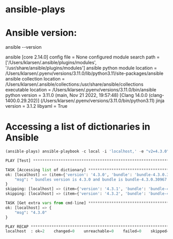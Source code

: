 # ansible-plays



# Ansible version:
ansible --version

ansible [core 2.14.0]
  config file = None
  configured module search path = ['/Users/klarsen/.ansible/plugins/modules', '/usr/share/ansible/plugins/modules']
  ansible python module location = /Users/klarsen/.pyenv/versions/3.11.0/lib/python3.11/site-packages/ansible
  ansible collection location = /Users/klarsen/.ansible/collections:/usr/share/ansible/collections
  executable location = /Users/klarsen/.pyenv/versions/3.11.0/bin/ansible
  python version = 3.11.0 (main, Nov 21 2022, 19:57:48) [Clang 14.0.0 (clang-1400.0.29.202)] (/Users/klarsen/.pyenv/versions/3.11.0/bin/python3.11)
  jinja version = 3.1.2
  libyaml = True


# Accessing a list of dictionaries in Ansible 

```python
(ansible-plays) ansible-playbook -c local -i 'localhost,' -e "v2=4.3.0" test.yml

PLAY [Test] *************************************************************************************

TASK [Accessing list of dictionary] *************************************************************
ok: [localhost] => (item={'version': '4.3.0', 'bundle': 'bundle-4.3.0.30967.tar.gz'}) => {
    "msg": " bundles version is 4.3.0 and bundle is bundle-4.3.0.30967.tar.gz"
}
skipping: [localhost] => (item={'version': '4.3.1', 'bundle': 'bundle-4.3.1.69410.tar.gz'})
skipping: [localhost] => (item={'version': '4.3.2', 'bundle': 'bundle-4.3.2.56823.tar.gz'})

TASK [Get extra vars from cmd-line] **************************************************************
ok: [localhost] => {
    "msg": "4.3.0"
}

PLAY RECAP ***************************************************************************************
localhost  : ok=2    changed=0    unreachable=0    failed=0    skipped=0    rescued=0    ignored=0
```
